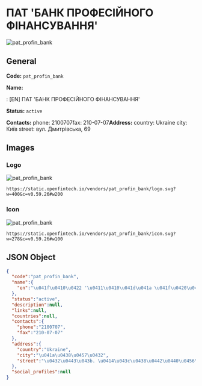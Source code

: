 
# ПАТ 'БАНК ПРОФЕСІЙНОГО ФІНАНСУВАННЯ' 
![pat_profin_bank](https://static.openfintech.io/vendors/pat_profin_bank/logo.svg?w=400&c=v0.59.26#w200)  

## General 
 
**Code:** `pat_profin_bank` 
 
**Name:** 
 
:	[EN] ПАТ 'БАНК ПРОФЕСІЙНОГО ФІНАНСУВАННЯ' 
 
**Status:** `active` 
 
**Contacts:** 
phone: 2100707fax: 210-07-07**Address:** 
country: Ukraine 
city: Київ 
street: вул. Дмитрівська, 69 

## Images 

### Logo 
 
![pat_profin_bank](https://static.openfintech.io/vendors/pat_profin_bank/logo.svg?w=400&c=v0.59.26#w200)  

```
https://static.openfintech.io/vendors/pat_profin_bank/logo.svg?w=400&c=v0.59.26#w200
```  

### Icon 
 
![pat_profin_bank](https://static.openfintech.io/vendors/pat_profin_bank/icon.svg?w=278&c=v0.59.26#w100)  

```
https://static.openfintech.io/vendors/pat_profin_bank/icon.svg?w=278&c=v0.59.26#w100
```  

## JSON Object 

```json
{
  "code":"pat_profin_bank",
  "name":{
    "en":"\u041f\u0410\u0422 '\u0411\u0410\u041d\u041a \u041f\u0420\u041e\u0424\u0415\u0421\u0406\u0419\u041d\u041e\u0413\u041e \u0424\u0406\u041d\u0410\u041d\u0421\u0423\u0412\u0410\u041d\u041d\u042f'"
  },
  "status":"active",
  "description":null,
  "links":null,
  "countries":null,
  "contacts":{
    "phone":"2100707",
    "fax":"210-07-07"
  },
  "address":{
    "country":"Ukraine",
    "city":"\u041a\u0438\u0457\u0432",
    "street":"\u0432\u0443\u043b. \u0414\u043c\u0438\u0442\u0440\u0456\u0432\u0441\u044c\u043a\u0430, 69"
  },
  "social_profiles":null
}
```  

